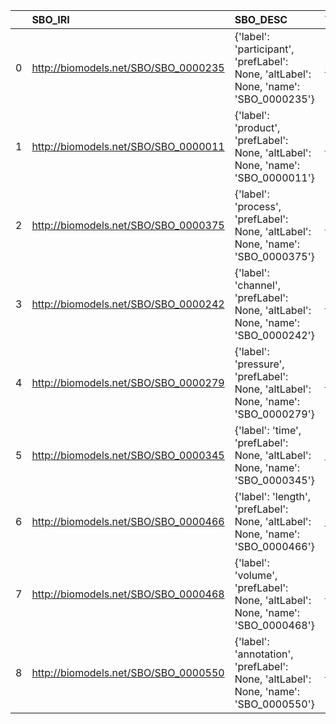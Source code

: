 |    | SBO_IRI                              | SBO_DESC                                                                             | VIMMP_IRI                                                        | VIMMP_DESC                                      |
|---:|:-------------------------------------|:-------------------------------------------------------------------------------------|:-----------------------------------------------------------------|:------------------------------------------------|
|  0 | http://biomodels.net/SBO/SBO_0000235 | {'label': 'participant', 'prefLabel': None, 'altLabel': None, 'name': 'SBO_0000235'} | https://purl.vimmp.eu/semantics/alignment/emmo1s.ttl#Participant | {'label': 'participant', 'name': 'participant'} |
|  1 | http://biomodels.net/SBO/SBO_0000011 | {'label': 'product', 'prefLabel': None, 'altLabel': None, 'name': 'SBO_0000011'}     | https://emmc.eu/semantics/evmpo/evmpo.ttl#product                | {'name': 'product'}                             |
|  2 | http://biomodels.net/SBO/SBO_0000375 | {'label': 'process', 'prefLabel': None, 'altLabel': None, 'name': 'SBO_0000375'}     | https://emmc.eu/semantics/evmpo/evmpo.ttl#process                | {'name': 'process'}                             |
|  3 | http://biomodels.net/SBO/SBO_0000242 | {'label': 'channel', 'prefLabel': None, 'altLabel': None, 'name': 'SBO_0000242'}     | https://purl.vimmp.eu/semantics/macro/macro.ttl#channel          | {'name': 'channel'}                             |
|  4 | http://biomodels.net/SBO/SBO_0000279 | {'label': 'pressure', 'prefLabel': None, 'altLabel': None, 'name': 'SBO_0000279'}    | https://purl.vimmp.eu/semantics/vov/vov.ttl#pressure             | {'name': 'pressure'}                            |
|  5 | http://biomodels.net/SBO/SBO_0000345 | {'label': 'time', 'prefLabel': None, 'altLabel': None, 'name': 'SBO_0000345'}        | https://purl.vimmp.eu/semantics/vov/vov.ttl#time                 | {'name': 'time'}                                |
|  6 | http://biomodels.net/SBO/SBO_0000466 | {'label': 'length', 'prefLabel': None, 'altLabel': None, 'name': 'SBO_0000466'}      | https://purl.vimmp.eu/semantics/vov/vov.ttl#length               | {'name': 'length'}                              |
|  7 | http://biomodels.net/SBO/SBO_0000468 | {'label': 'volume', 'prefLabel': None, 'altLabel': None, 'name': 'SBO_0000468'}      | https://purl.vimmp.eu/semantics/vov/vov.ttl#volume               | {'name': 'volume'}                              |
|  8 | http://biomodels.net/SBO/SBO_0000550 | {'label': 'annotation', 'prefLabel': None, 'altLabel': None, 'name': 'SBO_0000550'}  | https://emmc.eu/semantics/evmpo/evmpo.ttl#annotation             | {'name': 'annotation'}                          |